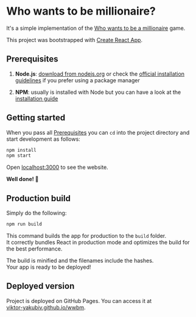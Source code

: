 # Who wants to be millionaire?

It's a simple implementation of the [Who wants to be a millionaire](http://wwbm.com/) game.

This project was bootstrapped with [Create React App](https://github.com/facebook/create-react-app).

## Prerequisites

1.  **Node.js**: [download from nodejs.org][node-download] or check the
    [official installation guidelines][node-package-manager-download] if you
    prefer using a package manager

2.  **NPM**: usually is installed with Node but you can have a look at the
    [installation guide][npm-install]


## Getting started

When you pass all [Prerequisites](#prerequisites) you can `cd` into the
project directory and start development as follows:

```sh
npm install
npm start
```

Open [localhost:3000](http://localhost:3000) to see the website.

__Well done! 🎉__


## Production build

Simply do the following:

```sh
npm run build
```

This command builds the app for production to the `build` folder.\
It correctly bundles React in production mode and optimizes the build for the best performance.

The build is minified and the filenames include the hashes.\
Your app is ready to be deployed!


## Deployed version

Project is deployed on GitHub Pages. You can access it at\
[viktor-yakubiv.github.io/wwbm](https://viktor-yakubiv.github.io/wwbm).


[node-download]: https://nodejs.org/en/download/
[node-package-manager-download]: https://nodejs.org/en/download/package-manager/
[npm-install]: https://www.npmjs.com/get-npm

